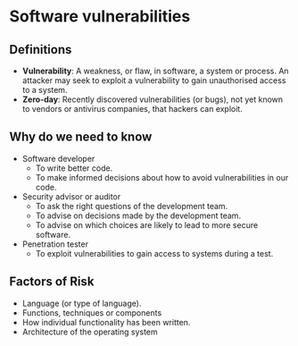 # Software vulnerabilities

## Definitions
- **Vulnerability**: A weakness, or flaw, in software, a system
or process. An attacker may seek to exploit a vulnerability
to gain unauthorised access to a system.
- **Zero-day**: Recently discovered vulnerabilities (or bugs),
not yet known to vendors or antivirus companies, that
hackers can exploit.

## Why do we need to know 
- Software developer
	- To write better code.
	- To make informed decisions about how to avoid vulnerabilities in our code.
- Security advisor or auditor
	- To ask the right questions of the development team.
	- To advise on decisions made by the development team.
	- To advise on which choices are likely to lead to more secure software.
- Penetration tester
	- To exploit vulnerabilities to gain access to systems during a test.

## Factors of Risk
- Language (or type of language).
- Functions, techniques or components 
- How individual functionality has been written.
- Architecture of the operating system 

